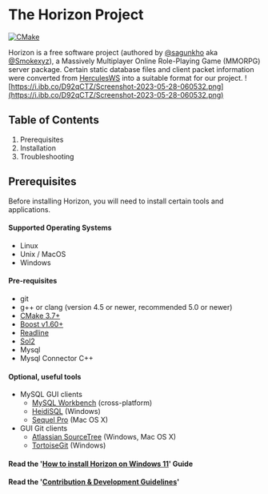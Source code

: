 # The Horizon Project
[![CMake](https://github.com/horizonxyz/horizon/actions/workflows/cmake.yml/badge.svg?branch=master)](https://github.com/horizonxyz/horizon/actions/workflows/cmake.yml)

Horizon is a free software project (authored by [@sagunkho](https://gitlab.com/sagunkho) aka [@Smokexyz](https://gitlab.com/Smokexyz)), a Massively Multiplayer Online Role-Playing Game (MMORPG) server package. Certain static database files and client packet information were converted from [HerculesWS](https://github.com/HerculesWS/Hercules) into a suitable format for our project.
![https://i.ibb.co/D92qCTZ/Screenshot-2023-05-28-060532.png](https://i.ibb.co/D92qCTZ/Screenshot-2023-05-28-060532.png)

Table of Contents
---------
1. Prerequisites
2. Installation
3. Troubleshooting

Prerequisites
-------------
Before installing Horizon, you will need to install certain tools and applications.

#### Supported Operating Systems
- Linux
- Unix / MacOS
- Windows

#### Pre-requisites
  - git
  - g++ or clang (version 4.5 or newer, recommended 5.0 or newer)
  - [CMake 3.7+](https://cmake.org/)
  - [Boost v1.60+](https://www.boost.org/)
  - [Readline](https://tiswww.case.edu/php/chet/readline/rltop.html)
  - [Sol2](https://github.com/ThePhD/sol2)
  - Mysql
  - Mysql Connector C++

#### Optional, useful tools
  - MySQL GUI clients
    - [MySQL Workbench](http://www.mysql.com/downloads/workbench/) (cross-platform)
    - [HeidiSQL](http://www.heidisql.com/) (Windows)
    - [Sequel Pro](http://www.sequelpro.com/) (Mac OS X)
  - GUI Git clients
    - [Atlassian SourceTree](https://www.sourcetreeapp.com/) (Windows, Mac OS X)
    - [TortoiseGit](https://tortoisegit.org/) (Windows)

#### Read the '[How to install Horizon on Windows 11](https://github.com/horizonxyz/horizon/wiki/How-to-install-Horizon-on-Windows-11)' Guide

#### Read the '[Contribution & Development Guidelines](https://projecthorizon.xyz/index.php?topic=6.0)'
